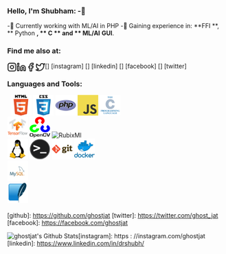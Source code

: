 ### Hello, I'm Shubham: -:wave:

-:hammer: Currently working with ML/AI in PHP 
-:seedling: Gaining experience in:  **FFI **, ** Python **, ** C ** and ** ML/AI** **GUI**. 



### Find me also at:
[<img align = "left" alt = "ghost jat" width = "22px" src = "https://raw.githubusercontent.com/feathericons/feather/master/icons/instagram.svg" />] [instagram] 
[<img align = "left" alt = "ghost jat" width = "22px" src = "https://raw.githubusercontent.com/feathericons/feather/master/icons/linkedin.svg" />] [linkedin] 
[<img align = "left" alt = "ghost jat" width = "22px" src = "https://raw.githubusercontent.com/feathericons/feather/master/icons/facebook.svg" />] [facebook]
[<img align = "left" alt = "ghost jat" width = "22px" src = "https://raw.githubusercontent.com/feathericons/feather/master/icons/twitter.svg "/>] [twitter]
<br /> 

### Languages ​​and Tools: 

&nbsp; 
<img width = "48px" src = "https://raw.githubusercontent.com/github/explore/80688e429a7d4ef2fca1e82350fe8e3517d3494d/topics/html/html.png" title = "HTML" /> 
<img width = "48px" src = "https://raw.githubusercontent.com/github/explore/80688e429a7d4ef2fca1e82350fe8e3517d3494d/topics/css/css.png" title = "CSS" /> 
<img width = "48px" src = "https://raw.githubusercontent.com/github/explore/ccc16358ac4530c6a69b1b80c7223cd2744dea83/topics/php/php.png" title = "PHP" /> 
<img width = "48px" src = "https://raw.githubusercontent.com/github/explore/80688e429a7d4ef2fca1e82350fe8e3517d3494d/topics/javascript/javascript.png" title = "Javascript" /> 
<img width = "48px" src = "https://raw.githubusercontent.com/github/explore/80688e429a7d4ef2fca1e82350fe8e3517d3494d/topics/c/c.png" title = "C" /> 
<br> 
<img width = "48px" src = "https://raw.githubusercontent.com/github/explore/80688e429a7d4ef2fca1e82350fe8e3517d3494d/topics/tensorflow/tensorflow.png" title = "Tensorflow "/> 
<img width =" 48px" src = "https://raw.githubusercontent.com/github/explore/80688e429a7d4ef2fca1e82350fe8e3517d3494d/topics/opencv/opencv.png" title = "OpenCv" /> 
<img width =" 48px" src = "https://raw.githubusercontent.com/RubixML/RubixML/master/docs/img/rubix-ml-logo.png" title = "RubixMl" /> 
<br>
<img width = "48px" src = "https://raw.githubusercontent.com/github/explore/80688e429a7d4ef2fca1e82350fe8e3517d3494d/topics/linux/linux.png" title = "Linux" /> 
<img width = "48px" src = "https://raw.githubusercontent.com/github/explore/80688e429a7d4ef2fca1e82350fe8e3517d3494d/topics/terminal/terminal.png" title = "Terminal" /> 
<img width = "48px" src = "https://raw.githubusercontent.com/github/explore/80688e429a7d4ef2fca1e82350fe8e3517d3494d/topics/git/git.png" title = "Git"/> 
<img width =" 48px" src = "https://raw.githubusercontent.com/github/explore/80688e429a7d4ef2fca1e82350fe8e3517d3494d/topics/docker/docker.png" title =" Docker "/> 
<br>
<img width = "48px" src = "https://raw.githubusercontent.com/github/explore/80688e429a7d4ef2fca1e82350fe8e3517d3494d/topics/mysql/mysql.png" title = "MySQL" />  
<img width = "48px" src = "https://raw.githubusercontent.com/github/explore/2d218e3aa252dc90eef269b34eeec1fbd15dc07e/topics/sqlite/sqlite.png" title ="Sqlite"/> 
<br /> 
<br />
[github]: https://github.com/ghostjat 
[twitter]: https://twitter.com/ghost_jat
[facebook]: https://facebook.com/ghostjat


<img align = "left" alt = "ghostjat's Github Stats" src = "https://github-readme-stats.ghostjat.vercel.app/api?username=ghostjat&show_icons=true&hide_border=true" /> 

[instagram]: https : //instagram.com/ghostjat 
[linkedin]: https://www.linkedin.com/in/drshubh/
